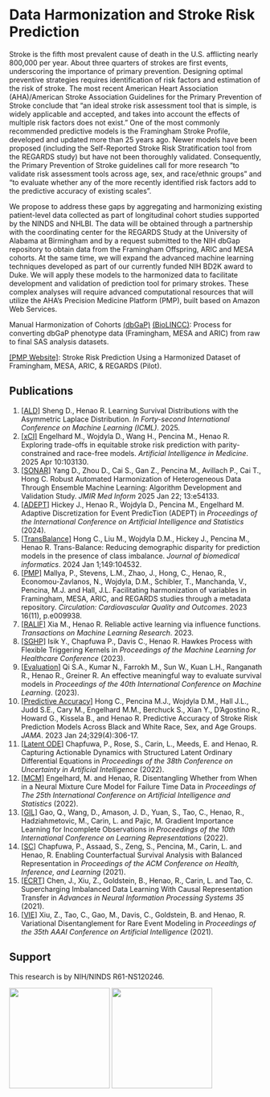 # Data Harmonization and Stroke Risk Prediction

Stroke is the fifth most prevalent cause of death in the U.S. afflicting nearly 800,000 per year. About three
quarters of strokes are first events, underscoring the importance of primary prevention. Designing optimal
preventive strategies requires identification of risk factors and estimation of the risk of stroke. The most recent
American Heart Association (AHA)/American Stroke Association Guidelines for the Primary Prevention of
Stroke conclude that “an ideal stroke risk assessment tool that is simple, is widely applicable and accepted,
and takes into account the effects of multiple risk factors does not exist.” One of the most commonly
recommended predictive models is the Framingham Stroke Profile, developed and updated more than 25
years ago. Newer models have been proposed (including the Self-Reported Stroke Risk Stratification tool from
the REGARDS study) but have not been thoroughly validated. Consequently, the Primary Prevention of Stroke
guidelines call for more research “to validate risk assessment tools across age, sex, and race/ethnic groups”
and “to evaluate whether any of the more recently identified risk factors add to the predictive accuracy of
existing scales”.

We propose to address these gaps by aggregating and harmonizing existing patient-level data collected as
part of longitudinal cohort studies supported by the NINDS and NHLBI. The data will be obtained through a
partnership with the coordinating center for the REGARDS Study at the University of Alabama at Birmingham
and by a request submitted to the NIH dbGap repository to obtain data from the Framingham Offspring, ARIC
and MESA cohorts. At the same time, we will expand the advanced machine learning techniques developed
as part of our currently funded NIH BD2K award to Duke. We will apply these models to the harmonized data
to facilitate development and validation of prediction tool for primary strokes. These complex analyses will
require advanced computational resources that will utilize the AHA’s Precision Medicine Platform (PMP), built
based on Amazon Web Services. 

Manual Harmonization of Cohorts [(dbGaP)](https://github.com/duke-harmonization/manual_harmonization) [(BioLINCC)](https://github.com/duke-harmonization/manual_harmonization_biolincc): Process for converting dbGaP phenotype data (Framingham, MESA and ARIC) from raw to final SAS analysis datasets.

[[PMP Website]](https://precision.heart.org/duke-ninds): Stroke Risk Prediction Using a Harmonized Dataset of Framingham, MESA, ARIC, & REGARDS (Pilot).

## Publications
1. [[ALD]](https://github.com/duke-harmonization/ALD) Sheng D., Henao R. Learning Survival Distributions with the Asymmetric Laplace Distribution. *In Forty-second International Conference on Machine Learning (ICML)*. 2025.
2. [[xCI]](https://github.com/duke-harmonization/equitable-stroke-risk-prediction) Engelhard M., Wojdyla D., Wang H., Pencina M., Henao R. Exploring trade-offs in equitable stroke risk prediction with parity-constrained and race-free models. *Artificial Intelligence in Medicine*. 2025 Apr 10:103130.
3. [[SONAR]](https://medinform.jmir.org/2025/1/e54133/authors) Yang D., Zhou D., Cai S., Gan Z., Pencina M., Avillach P., Cai T., Hong C. Robust Automated Harmonization of Heterogeneous Data Through Ensemble Machine Learning: Algorithm Development and Validation Study. *JMIR Med Inform* 2025 Jan 22; 13:e54133.
4. [[ADEPT]](https://github.com/duke-harmonization/ADEPT) Hickey J., Henao R., Wojdyla D., Pencina M., Engelhard M. Adaptive Discretization for Event PredicTion (ADEPT) in *Proceedings of the International Conference on Artificial Intelligence and Statistics* (2024).
5. [[TransBalance]](https://github.com/duke-harmonization/Transbalance) Hong C., Liu M., Wojdyla D.M., Hickey J., Pencina M., Henao R. Trans-Balance: Reducing demographic disparity for prediction models in the presence of class imbalance. *Journal of biomedical informatics*. 2024 Jan 1;149:104532.
6. [[PMP]](https://precision.heart.org/duke-ninds) Mallya, P., Stevens, L.M., Zhao, J., Hong, C., Henao, R., Economou-Zavlanos, N., Wojdyla, D.M., Schibler, T., Manchanda, V., Pencina, M.J. and Hall, J.L. Facilitating harmonization of variables in Framingham, MESA, ARIC, and REGARDS studies through a metadata repository. *Circulation: Cardiovascular Quality and Outcomes*. 2023 16(11), p.e009938.
7. [[RALIF]](https://github.com/duke-harmonization/Active-Learning) Xia M., Henao R. Reliable active learning via influence functions. *Transactions on Machine Learning Research*. 2023.
8. [[SGHP]](https://github.com/duke-harmonization/sghp) Isik Y., Chapfuwa P., Davis C., Henao R. Hawkes Process with Flexible Triggering Kernels in *Proceedings of the Machine Learning for Healthcare Conference* (2023).
9. [[Evaluation]](https://github.com/duke-harmonization/CensoredMAE) Qi S.A., Kumar N., Farrokh M., Sun W., Kuan L.H., Ranganath R., Henao R., Greiner R. An effective meaningful way to evaluate survival models in *Proceedings of the 40th International Conference on Machine Learning*. (2023).
10. [[Predictive Accuracy]](https://github.com/duke-harmonization/stroke-risk-prediction-models) Hong C., Pencina M.J., Wojdyla D.M., Hall J.L., Judd S.E., Cary M., Engelhard M.M., Berchuck S., Xian Y., D’Agostino R., Howard G., Kissela B., and Henao R. Predictive Accuracy of Stroke Risk Prediction Models Across Black and White Race, Sex, and Age Groups. *JAMA*. 2023 Jan 24;329(4):306-17.
11. [[Latent ODE]](https://github.com/duke-harmonization/structured_latent_ODEs) Chapfuwa, P., Rose, S., Carin, L., Meeds, E. and Henao, R. Capturing Actionable Dynamics with Structured Latent Ordinary Differential Equations in *Proceedings of the 38th Conference on Uncertainty in Artificial Intelligence* (2022).
12. [[MCM]](https://github.com/duke-harmonization/dnmc) Engelhard, M. and Henao, R. Disentangling Whether from When in a Neural Mixture Cure Model for Failure Time Data in *Proceedings of The 25th International Conference on Artificial Intelligence and Statistics* (2022).
13. [[GIL]](https://github.com/duke-harmonization/gradient-importance-learning) Gao, Q., Wang, D., Amason, J. D., Yuan, S., Tao, C., Henao, R., Hadziahmetovic, M., Carin, L. and Pajic, M. Gradient Importance Learning for Incomplete Observations in *Proceedings of the 10th International Conference on Learning Representations* (2022).
14. [[SC]](https://github.com/duke-harmonization/counterfactual_survival_analysis) Chapfuwa, P., Assaad, S., Zeng, S., Pencina, M., Carin, L. and Henao, R. Enabling Counterfactual Survival Analysis with Balanced Representation in *Proceedings of the ACM Conference on Health, Inference, and Learning* (2021).
15. [[ECRT]](https://github.com/duke-harmonization/ECRT) Chen, J., Xiu, Z., Goldstein, B., Henao, R., Carin, L. and Tao, C. Supercharging Imbalanced Data Learning With Causal Representation Transfer in *Advances in Neural Information Processing Systems 35* (2021).
16. [[VIE]](https://github.com/duke-harmonization/VIE) Xiu, Z., Tao, C., Gao, M., Davis, C., Goldstein, B. and Henao, R. Variational Disentanglement for Rare Event Modeling in *Proceedings of the 35th AAAI Conference on Artificial Intelligence* (2021).

## Support

This research is by NIH/NINDS R61-NS120246.

<img src="https://user-images.githubusercontent.com/10777813/182640577-aeb1236b-186c-4fbe-aecf-1d0633f83860.png" width="200"> <img src="https://user-images.githubusercontent.com/10777813/182640606-fe32e791-eeb3-42d8-958a-350a31527abc.png" width="200">
